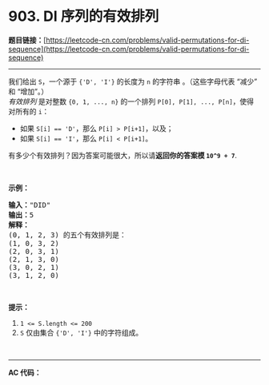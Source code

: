 # 903. DI 序列的有效排列

**题目链接：**[https://leetcode-cn.com/problems/valid-permutations-for-di-sequence](https://leetcode-cn.com/problems/valid-permutations-for-di-sequence)

---

<div class="content__1Y2H">
 <div class="notranslate">
  <p>我们给出 <code>S</code>，一个源于&nbsp;<code>{'D', 'I'}</code>&nbsp;的长度为 <code>n</code>&nbsp;的字符串 。（这些字母代表 “减少” 和 “增加”。）<br> <em>有效排列</em>&nbsp;是对整数 <code>{0, 1, ..., n}</code>&nbsp;的一个排列&nbsp;<code>P[0], P[1], ..., P[n]</code>，使得对所有的&nbsp;<code>i</code>：</p> 
  <ul> 
   <li>如果 <code>S[i] == 'D'</code>，那么&nbsp;<code>P[i] &gt; P[i+1]</code>，以及；</li> 
   <li>如果 <code>S[i] == 'I'</code>，那么 <code>P[i] &lt; P[i+1]</code>。</li> 
  </ul> 
  <p>有多少个有效排列？因为答案可能很大，所以请<strong>返回你的答案模</strong><strong> <code>10^9 + 7</code></strong>.</p> 
  <p>&nbsp;</p> 
  <p><strong>示例：</strong></p> 
  <pre class="language-text"><strong>输入：</strong>"DID"
<strong>输出：</strong>5
<strong>解释：</strong>
(0, 1, 2, 3) 的五个有效排列是：
(1, 0, 3, 2)
(2, 0, 3, 1)
(2, 1, 3, 0)
(3, 0, 2, 1)
(3, 1, 2, 0)
</pre> 
  <p>&nbsp;</p> 
  <p><strong>提示：</strong></p> 
  <ol> 
   <li><code>1 &lt;= S.length &lt;= 200</code></li> 
   <li><code>S</code> 仅由集合 <code>{'D', 'I'}</code>&nbsp;中的字符组成。</li> 
  </ol> 
  <p>&nbsp;</p> 
 </div>
</div>

---

**AC 代码：**

```java

```